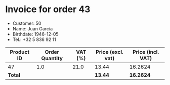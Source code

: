 # Invoice for order 43

- Customer: 50
- Name: Juan Garcia
- Birthdate: 1946-12-05
- Tel.: +32 5 836 92 11

| Product ID | Order Quantity | VAT (%) | Price (excl. vat) | Price (incl. VAT) |
|------------|----------------|---------|-------------------|-------------------|
| 47 | 1.0 | 21.0 | 13.44 | 16.2624 |
| **Total** |                 |         | **13.44**| **16.2624** |


